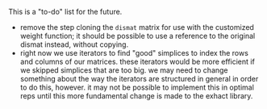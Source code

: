 
This is a "to-do" list for the future. 

* remove the step cloning the `dismat` matrix for use with the customized weight function; it should be possible to use a reference to the original dismat instead, without copying.
* right now we use iterators to find "good" simplices to index the rows and columns of our matrices.  these iterators would be more efficient if we skipped simplices that are too big.  we may need to change something about the way the iterators are structured in general in order to do this, however.  it may not be possible to implement this in optimal reps until this more fundamental change is made to the exhact library.
